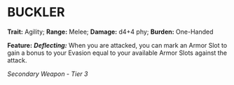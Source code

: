 ﻿# BUCKLER

**Trait:** Agility; **Range:** Melee; **Damage:** d4+4 phy; **Burden:** One-Handed

**Feature:** ***Deflecting:*** When you are attacked, you can mark an Armor Slot to gain a bonus to your Evasion equal to your available Armor Slots against the attack.

*Secondary Weapon - Tier 3*
